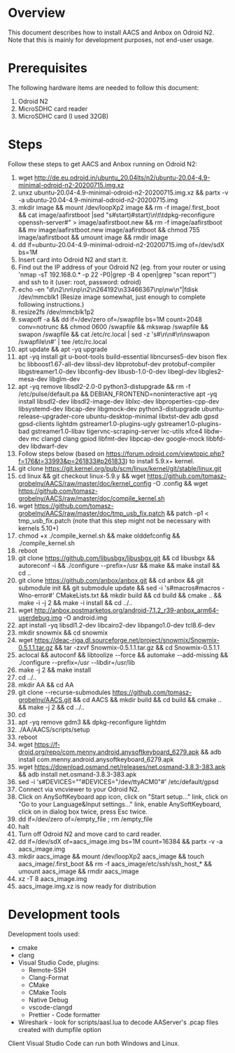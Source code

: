 # Overview
This document describes how to install AACS and Anbox on Odroid N2. Note that this is mainly for development purposes, not end-user usage.

# Prerequisites
The following hardware items are needed to follow this document:
1. Odroid N2
2. MicroSDHC card reader
3. MicroSDHC card (I used 32GB)

# Steps
Follow these steps to get AACS and Anbox running on Odroid N2:
1. wget http://de.eu.odroid.in/ubuntu_20.04lts/n2/ubuntu-20.04-4.9-minimal-odroid-n2-20200715.img.xz
1. unxz ubuntu-20.04-4.9-minimal-odroid-n2-20200715.img.xz && partx -v -a ubuntu-20.04-4.9-minimal-odroid-n2-20200715.img
1. mkdir image && mount /dev/loopXp2 image && rm -f image/.first_boot && cat image/aafirstboot |sed "s#start)#start)\n\t\tdpkg-reconfigure openssh-server#" > image/aafirstboot.new && rm -f image/aafirstboot && mv image/aafirstboot.new image/aafirstboot && chmod 755 image/aafirstboot && umount image && rmdir image
1. dd if=ubuntu-20.04-4.9-minimal-odroid-n2-20200715.img of=/dev/sdX bs=1M
1. Insert card into Odroid N2 and start it.
1. Find out the IP address of your Odroid N2 (eg. from your router or using 'nmap -sT 192.168.0.* -p 22 -P0|grep -B 4 open|grep "scan report"') and ssh to it (user: root, password: odroid)
1. echo -en "d\n2\nn\np\n2\n264192\n33466367\np\nw\n"|fdisk /dev/mmcblk1 (Resize image somewhat, just enough to complete following instructions.)
1. resize2fs /dev/mmcblk1p2
1. swapoff -a && dd if=/dev/zero of=/swapfile bs=1M count=2048 conv=notrunc && chmod 0600 /swapfile && mkswap /swapfile && swapon /swapfile && cat /etc/rc.local | sed -z 's#\n\n#\n\nswapon /swapfile\n#' | tee /etc/rc.local
1. apt update && apt -yq upgrade
1. apt -yq install git u-boot-tools build-essential libncurses5-dev bison flex bc libboost1.67-all-dev libssl-dev libprotobuf-dev protobuf-compiler libgstreamer1.0-dev libconfig-dev libusb-1.0-0-dev libegl-dev libgles2-mesa-dev libglm-dev
1. apt -yq remove libsdl2-2.0-0 python3-distupgrade && rm -f /etc/pulse/default.pa && DEBIAN_FRONTEND=noninteractive apt -yq install libsdl2-dev libsdl2-image-dev liblxc-dev libproperties-cpp-dev libsystemd-dev libcap-dev libgmock-dev python3-distupgrade ubuntu-release-upgrader-core ubuntu-desktop-minimal libxtst-dev adb gpsd gpsd-clients lightdm gstreamer1.0-plugins-ugly gstreamer1.0-plugins-bad gstreamer1.0-libav tigervnc-scraping-server lxc-utils xfce4 libdw-dev mc clangd clang gpiod libfmt-dev libpcap-dev google-mock libbfd-dev libdwarf-dev
1. Follow steps below (based on https://forum.odroid.com/viewtopic.php?f=176&t=33993&p=261833#p261833) to install 5.9.x+ kernel.
1. git clone https://git.kernel.org/pub/scm/linux/kernel/git/stable/linux.git
1. cd linux && git checkout linux-5.9.y && wget https://github.com/tomasz-grobelny/AACS/raw/master/doc/kernel_config -O .config && wget https://github.com/tomasz-grobelny/AACS/raw/master/doc/compile_kernel.sh
1. wget https://github.com/tomasz-grobelny/AACS/raw/master/doc/tmp_usb_fix.patch && patch -p1 < tmp_usb_fix.patch (note that this step might not be necessary with kernels 5.10+)
1. chmod +x ./compile_kernel.sh && make olddefconfig && ./compile_kernel.sh
1. reboot
1. git clone https://github.com/libusbgx/libusbgx.git && cd libusbgx && autoreconf -i && ./configure --prefix=/usr && make && make install && cd ..
1. git clone https://github.com/anbox/anbox.git && cd anbox && git submodule init && git submodule update && sed -i 's#macros#macros -Wno-error#' CMakeLists.txt && mkdir build && cd build && cmake .. && make -i -j 2 && make -i install && cd ../..
1. wget http://anbox.postmarketos.org/android-7.1.2_r39-anbox_arm64-userdebug.img -O android.img
1. apt install -yq libsdl1.2-dev libcairo2-dev libpango1.0-dev tcl8.6-dev
1. mkdir snowmix && cd snowmix
1. wget https://deac-riga.dl.sourceforge.net/project/snowmix/Snowmix-0.5.1.1.tar.gz && tar -zxvf Snowmix-0.5.1.1.tar.gz && cd Snowmix-0.5.1.1
1. aclocal && autoconf && libtoolize --force && automake --add-missing && ./configure --prefix=/usr --libdir=/usr/lib
1. make -j 2 && make install
1. cd ../..
1. mkdir AA && cd AA
1. git clone --recurse-submodules https://github.com/tomasz-grobelny/AACS.git && cd AACS && mkdir build && cd build && cmake .. && make -j 2 && cd ../..
1. cd
1. apt -yq remove gdm3 && dpkg-reconfigure lightdm
1. ./AA/AACS/scripts/setup
1. reboot
1. wget https://f-droid.org/repo/com.menny.android.anysoftkeyboard_6279.apk && adb install com.menny.android.anysoftkeyboard_6279.apk
1. wget https://download.osmand.net/releases/net.osmand-3.8.3-383.apk && adb install net.osmand-3.8.3-383.apk
1. sed -i 's#DEVICES=\"\"#DEVICES=\"/dev/ttyACM0\"#' /etc/default/gpsd
1. Connect via vncviewer to your Odroid N2.
1. Click on AnySoftKeyboard app icon, click on "Start setup..." link, click on "Go to your Language&Input settings..." link, enable AnySoftKeyboard, click on in dialog box twice, press Esc twice.
1. dd if=/dev/zero of=/empty_file ; rm /empty_file
1. halt
1. Turn off Odroid N2 and move card to card reader.
1. dd if=/dev/sdX of=aacs_image.img bs=1M count=16384 && partx -v -a aacs_image.img
1. mkdir aacs_image && mount /dev/loopXp2 aacs_image && touch aacs_image/.first_boot && rm -f aacs_image/etc/ssh/ssh_host_* && umount aacs_image && rmdir aacs_image
1. xz -T 8 aacs_image.img
1. aacs_image.img.xz is now ready for distribution

# Development tools
Development tools used:
* cmake
* clang
* Visual Studio Code, plugins:
    * Remote-SSH
    * Clang-Format
    * CMake
    * CMake Tools
    * Native Debug
    * vscode-clangd
    * Prettier - Code formatter
* Wireshark - look for scripts/aasl.lua to decode AAServer's .pcap files created with dumpfile option

Client Visual Studio Code can run both Windows and Linux.
